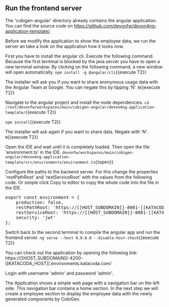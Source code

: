 ## Run the frontend server

The 'cobigen-angular' directory already contains the angular application. You can find the source code on https://github.com/devonfw/devon4ng-application-template/.

Before we modify the application to show the employee data, we run the server an take a look on the application how it looks now.

First you have to install the angular cli. Execute the following command. Because the first terminal is blocked by the java server you have to open a new terminal window. By clicking on the following command, a new window will open automatically.
`npm install -g @angular/cli`{{execute T2}}

The installer will ask you if you want to share anonymous usage data with the Angular Team at Google. You can negate this by tipping 'N'.
`N`{{execute T2}}

Navigate to the angular project and install the node dependencies.
`cd /root/devonfw/workspaces/main/cobigen-angular/devon4ng-application-template/`{{execute T2}}

`npm install`{{execute T2}}

The installer will ask again if you want to share data. Negate with 'N'.
`N`{{execute T2}}

Open the IDE and wait until it is completely loaded. Then open the file 'environment.ts' in the IDE.
`devonfw/workspaces/main/cobigen-angular/devon4ng-application-template/src/environments/environment.ts`{{open}}

Configure the paths to the backend server. For this change the properties 'restPathRoot' and 'restServiceRoot' with the values from the following code. Or simple click Copy to editor to copy the whole code into the file in the IDE.
<pre class="file" data-target="replace" data-filename="devonfw/workspaces/main/cobigen-angular/devon4ng-application-template/src/environments/environment.ts">
export const environment = {
    production: false,
    restPathRoot: 'https://[[HOST_SUBDOMAIN]]-8081-[[KATACODA_HOST]].environments.katacoda.com/',
    restServiceRoot: 'https://[[HOST_SUBDOMAIN]]-8081-[[KATACODA_HOST]].environments.katacoda.com/services/rest/',
    security: 'jwt'
};
</pre>

Switch back to the second terminal to compile the angular app and run the frontend server.
`ng serve --host 0.0.0.0 --disable-host-check`{{execute T2}}

You can check out the application by opening the following link:
https://[[HOST_SUBDOMAIN]]-4200-[[KATACODA_HOST]].environments.katacoda.com/

Login with username 'admin' and password 'admin'.

The Application shows a simple web page with a navigation bar on the left side. This navigation bar contains a home section. In the next step we will create a employee section to display the employee data with the newly generated components by CobiGen.